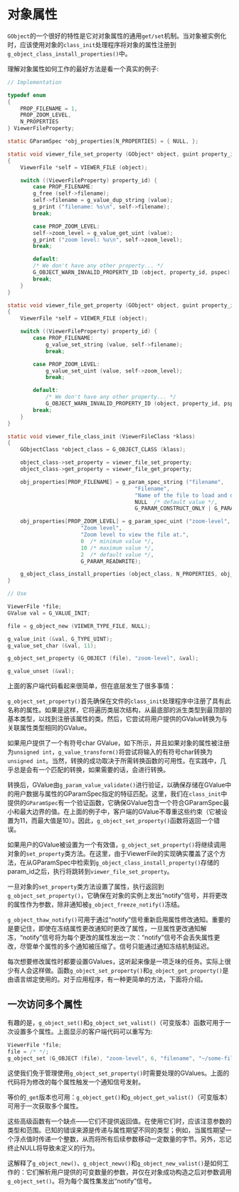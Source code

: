 # 对象属性

`GObject`的一个很好的特性是它对对象属性的通用`get/set`机制。当对象被实例化时，应该使用对象的`class_init`处理程序将对象的属性注册到`g_object_class_install_properties()`中。

理解对象属性如何工作的最好方法是看一个真实的例子:

```c
// Implementation

typedef enum
{
    PROP_FILENAME = 1,
    PROP_ZOOM_LEVEL,
    N_PROPERTIES
} ViewerFileProperty;

static GParamSpec *obj_properties[N_PROPERTIES] = { NULL, };

static void viewer_file_set_property (GObject* object, guint property_id, const GValue* value, GParamSpec* pspec)
{
    ViewerFile *self = VIEWER_FILE (object);

    switch ((ViewerFileProperty) property_id) {
        case PROP_FILENAME:
        g_free (self->filename);
        self->filename = g_value_dup_string (value);
        g_print ("filename: %s\n", self->filename);
        break;

        case PROP_ZOOM_LEVEL:
        self->zoom_level = g_value_get_uint (value);
        g_print ("zoom level: %u\n", self->zoom_level);
        break;

        default:
        /* We don't have any other property... */
        G_OBJECT_WARN_INVALID_PROPERTY_ID (object, property_id, pspec);
        break;
    }
}

static void viewer_file_get_property (GObject* object, guint property_id, GValue* value, GParamSpec* pspec)
{
    ViewerFile *self = VIEWER_FILE (object);

    switch ((ViewerFileProperty) property_id) {
        case PROP_FILENAME:
            g_value_set_string (value, self->filename);
            break;

        case PROP_ZOOM_LEVEL:
            g_value_set_uint (value, self->zoom_level);
            break;

        default:
            /* We don't have any other property... */
            G_OBJECT_WARN_INVALID_PROPERTY_ID (object, property_id, pspec);
        break;
    }
}

static void viewer_file_class_init (ViewerFileClass *klass)
{
    GObjectClass *object_class = G_OBJECT_CLASS (klass);

    object_class->set_property = viewer_file_set_property;
    object_class->get_property = viewer_file_get_property;

    obj_properties[PROP_FILENAME] = g_param_spec_string ("filename",
                                        "Filename",
                                        "Name of the file to load and display from.",
                                        NULL  /* default value */,
                                        G_PARAM_CONSTRUCT_ONLY | G_PARAM_READWRITE);

    obj_properties[PROP_ZOOM_LEVEL] = g_param_spec_uint ("zoom-level",
                       "Zoom level",
                       "Zoom level to view the file at.",
                       0  /* minimum value */,
                       10 /* maximum value */,
                       2  /* default value */,
                       G_PARAM_READWRITE);

    g_object_class_install_properties (object_class, N_PROPERTIES, obj_properties);
}
```

```c
// Use

ViewerFile *file;
GValue val = G_VALUE_INIT;

file = g_object_new (VIEWER_TYPE_FILE, NULL);

g_value_init (&val, G_TYPE_UINT);
g_value_set_char (&val, 11);

g_object_set_property (G_OBJECT (file), "zoom-level", &val);

g_value_unset (&val);
```

上面的客户端代码看起来很简单，但在底层发生了很多事情：

`g_object_set_property()`首先确保在文件的`class_init`处理程序中注册了具有此名称的属性。如果是这样，它将遍历类层次结构，从最底部的派生类型到最顶部的基本类型，以找到注册该属性的类。然后，它尝试将用户提供的GValue转换为与关联属性类型相同的GValue。

如果用户提供了一个有符号char GValue，如下所示，并且如果对象的属性被注册为`unsigned int`，`g_value_transform()`将尝试将输入的有符号char转换为`unsigned int`。当然，转换的成功取决于所需转换函数的可用性。在实践中，几乎总是会有一个匹配的转换，如果需要的话，会进行转换。

转换后，GValue由`g_param_value_validate()`进行验证，以确保存储在GValue中的用户数据与属性的GParamSpec指定的特征匹配。这里，我们在`class_init`中提供的`GParamSpec`有一个验证函数，它确保GValue包含一个符合GParamSpec最小和最大边界的值。在上面的例子中，客户端的GValue不尊重这些约束（它被设置为11，而最大值是10）。因此，`g_object_set_property()`函数将返回一个错误。

如果用户的GValue被设置为一个有效值，`g_object_set_property()`将继续调用对象的`set_property`类方法。在这里，由于ViewerFile的实现确实覆盖了这个方法，在从GParamSpec中检索到`g_object_class_install_property()`存储的param_id之后，执行将跳转到`viewer_file_set_property`。

一旦对象的`set_property`类方法设置了属性，执行返回到`g_object_set_property()`，它确保在对象的实例上发出“notify”信号，并将更改的属性作为参数，除非通知被`g_object_freeze_notify()`冻结。

`g_object_thaw_notify()`可用于通过“notify”信号重新启用属性修改通知。重要的是要记住，即使在冻结属性更改通知时更改了属性，一旦属性更改通知解冻，“notify”信号将为每个更改的属性发出一次：“notify”信号不会丢失属性更改，尽管单个属性的多个通知被压缩了。信号只能通过通知冻结机制延迟。

每次想要修改属性时都要设置GValues，这听起来像是一项乏味的任务。实际上很少有人会这样做。函数`g_object_set_property()`和`g_object_get_property()`是由语言绑定使用的。对于应用程序，有一种更简单的方法，下面将介绍。

## 一次访问多个属性

有趣的是，`g_object_set()`和`g_object_set_valist()`（可变版本）函数可用于一次设置多个属性。上面显示的客户端代码可以重写为:

```c
ViewerFile *file;
file = /* */;
g_object_set (G_OBJECT (file), "zoom-level", 6, "filename", "~/some-file.txt", NULL);
```

这使我们免于管理使用`g_object_set_property()`时需要处理的GValues。上面的代码将为修改的每个属性触发一个通知信号发射。

等价的`_get`版本也可用：`g_object_get()`和`g_object_get_valist()`（可变版本）可用于一次获取多个属性。

这些高级函数有一个缺点——它们不提供返回值。在使用它们时，应该注意参数的类型和范围。已知的错误来源是传递与属性期望不同的类型；例如，当属性期望一个浮点值时传递一个整数，从而将所有后续参数移动一定数量的字节。另外，忘记终止NULL将导致未定义的行为。

这解释了`g_object_new()`、`g_object_newv()`和`g_object_new_valist()`是如何工作的：它们解析用户提供的可变数量的参数，并仅在对象成功构造之后对参数调用`g_object_set()`。将为每个属性集发出“notify”信号。


